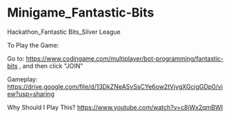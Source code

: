 # Minigame_Fantastic-Bits
Hackathon_Fantastic Bits_Silver League


To Play the Game:

Go to: https://www.codingame.com/multiplayer/bot-programming/fantastic-bits
 , and then click "JOIN"



Gameplay: https://drive.google.com/file/d/13DkZNeASvSsCYe6ow2tViygXGcjgGDp0/view?usp=sharing

Why Should I Play This? https://www.youtube.com/watch?v=c8jWx2qmBWI
